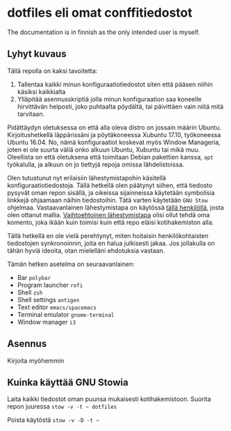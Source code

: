 # dotfiles eli omat conffitiedostot

The documentation is in finnish as the only intended user is myself.

## Lyhyt kuvaus

Tällä repolla on kaksi tavoitetta:

1. Tallentaa kaikki minun konfiguraatiotiedostot siten että pääsen niihin käsiksi
   kaikkialta
1. Ylläpitää asennusskriptiä jolla minun konfiguraation saa koneelle hirvittävän
   helposti, joko puhtaalta pöydältä, tai päivittäen vain niitä mitä tarvitaan.

Pidättäydyn oletuksessa on että alla oleva distro on jossain määrin Ubuntu.
Kirjoitushetkellä läppärissäni ja pöytäkoneessa Xubuntu 17.10, työkoneessa
Ubuntu 16.04. No, nämä konfiguraatiot koskevat myös Window Manageria, joten ei
ole suurta väliä onko alkuun Ubuntu, Xubuntu tai mikä muu. Oleellista on että
oletuksena että toimitaan Debian pakettien kanssa, `apt` työkalulla, ja alkuun on
jo tiettyjä repoja omissa lähdelistoissa.

Olen tutustunut nyt erilaisiin lähestymistapohin käsitellä
konfiguraatiotiedostoja. Tällä hetkellä olen päätynyt siihen, että tiedosto
pysyvät oman repon sisällä, ja oikeissa sijainneissa käytetään symbolisia
linkkejä ohjaamaan näihin tiedostoihin. Tätä varten käytetään `GNU Stow`
ohjelmaa. Vastaavanlainen lähestymistapa on
käytössä [tällä henkilöllä](https://github.com/mohabaks/dotfiles), josta olen
ottanut
mallia.
[Vaihtoehtoinen lähestymistapa](https://developer.atlassian.com/blog/2016/02/best-way-to-store-dotfiles-git-bare-repo/) olisi
ollut tehdä oma komento, joka ikään kuin toimisi kuin että repo eläisi
kotihakemiston alla.

Tällä hetkellä en ole vielä perehtynyt, miten hoitaisin henkilökohtaisten
tiedostojen synkronoinnin, joita en halua julkisesti jakaa. Jos jollakulla on
tähän hyviä ideoita, otan mielelläni ehdotuksia vastaan.

Tämän hetken asetelma on seuraavanlainen:
* Bar `polybar`
* Program launcher `rofi`
* Shell `zsh`
* Shell settings `antigen`
* Text editor `emacs/spacemacs`
* Terminal emulator `gnome-terminal`
* Window manager `i3`

## Asennus

Kirjoita myöhemmin

## Kuinka käyttää GNU Stowia

Laita kaikki tiedostot oman puunsa mukaisesti kotihakemistoon. Suorita repon juuressa
`stow -v -t ~ dotfiles`

Poista käytöstä
`stow -v -D -t ~`
